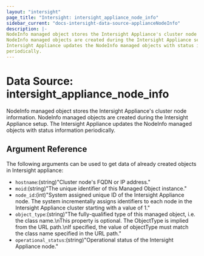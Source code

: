 ```yaml
---
layout: "intersight"
page_title: "Intersight: intersight_appliance_node_info"
sidebar_current: "docs-intersight-data-source-applianceNodeInfo"
description: |-
NodeInfo managed object stores the Intersight Appliance's cluster node information.
NodeInfo managed objects are created during the Intersight Appliance setup. The
Intersight Appliance updates the NodeInfo managed objects with status information
periodically.
---
```


# Data Source: intersight_appliance_node_info
NodeInfo managed object stores the Intersight Appliance's cluster node information.
NodeInfo managed objects are created during the Intersight Appliance setup. The
Intersight Appliance updates the NodeInfo managed objects with status information
periodically.
## Argument Reference
The following arguments can be used to get data of already created objects in Intersight appliance:
* `hostname`:(string)"Cluster node's FQDN or IP address."
* `moid`:(string)"The unique identifier of this Managed Object instance."
* `node_id`:(int)"System assigned unique ID of the Intersight Appliance node. The system incrementally assigns identifiers to each node in the Intersight Appliance cluster starting with a value of 1."
* `object_type`:(string)"The fully-qualified type of this managed object, i.e. the class name.\nThis property is optional. The ObjectType is implied from the URL path.\nIf specified, the value of objectType must match the class name specified in the URL path."
* `operational_status`:(string)"Operational status of the Intersight Appliance node."
